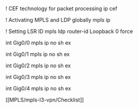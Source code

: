 
! CEF technology for packet processing
ip cef

! Activating MPLS and LDP globally
mpls ip

! Setting LSR ID
mpls ldp router-id Loopback 0 force

int Gig0/0
mpls ip
no sh
ex

int Gig0/1
mpls ip
no sh
ex

int Gig0/2
mpls ip
no sh
ex

int Gig0/3
mpls ip
no sh
ex

int Gig0/4
mpls ip
no sh
ex

[[MPLS/mpls-l3-vpn/Checklist]]